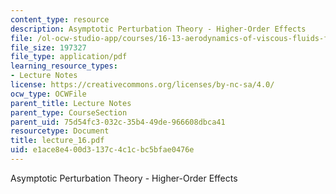 ```yaml
---
content_type: resource
description: Asymptotic Perturbation Theory - Higher-Order Effects
file: /ol-ocw-studio-app/courses/16-13-aerodynamics-of-viscous-fluids-fall-2003/e1ace8e400d3137c4c1cbc5bfae0476e_lecture_16.pdf
file_size: 197327
file_type: application/pdf
learning_resource_types:
- Lecture Notes
license: https://creativecommons.org/licenses/by-nc-sa/4.0/
ocw_type: OCWFile
parent_title: Lecture Notes
parent_type: CourseSection
parent_uid: 75d54fc3-032c-35b4-49de-966608dbca41
resourcetype: Document
title: lecture_16.pdf
uid: e1ace8e4-00d3-137c-4c1c-bc5bfae0476e
---
```

Asymptotic Perturbation Theory - Higher-Order Effects